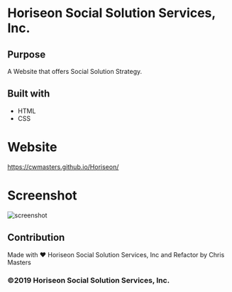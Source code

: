 # Horiseon Social Solution Services, Inc.

## Purpose
A Website that offers Social Solution Strategy.

## Built with
* HTML
* CSS

# Website
https://cwmasters.github.io/Horiseon/

# Screenshot
![screenshot](.assets/images/screenshot1.png)

## Contribution
Made with ❤️ Horiseon Social Solution Services, Inc and Refactor by Chris Masters

### ©2019 Horiseon Social Solution Services, Inc.
